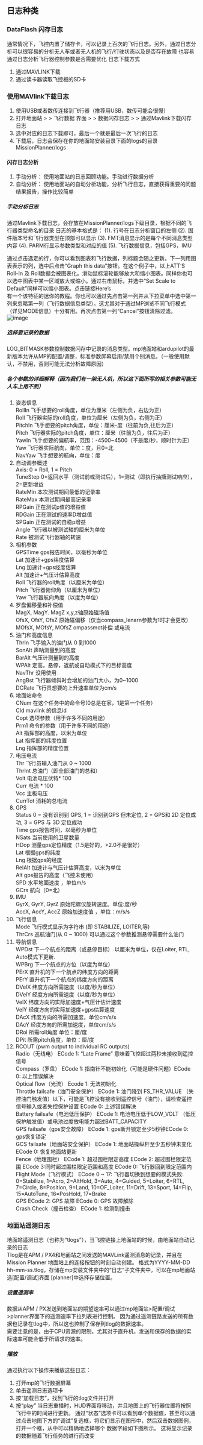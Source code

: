 ## 日志种类
### DataFlash 闪存日志
通常情况下，飞控内置了储存卡，可以记录上百次的飞行日志。另外，通过日志分析可以很容易的分析无人车或者无人机的飞行/行驶状态以及是否存在故障
也容易通过日志分析飞行器控制参数是否需要优化
日志下载方式
1. 通过MAVLINK下载
2. 通过读卡器读取飞控板的SD卡

### 使用MAVlink下载日志
1. 使用USB或者数传连接到飞行器（推荐用USB，数传可能会很慢）
2. 打开地面站 > > 飞行数据 界面 > > 数据闪存日志 > > 通过Mavlink下载闪存日志
3. 选中对应的日志下载即可，最后一个就是最后一次飞行的日志
4. 下载后，日志会保存在你的地面站安装目录下面的logs的目录 MissionPlanner/logs

#### 闪存日志分析
1. 手动分析： 使用地面站的日志回顾功能。手动进行数据分析
2. 自动分析： 使用地面站的自动分析功能，分析飞行日志，直接获得重要的问题结果报告，操作比较简单
##### 手动分析日志
通过Mavlink下载日志，会存放在MissionPlanner/logs下级目录，根据不同的飞行器类型命名的目录
日志的基本格式是：
(1). 行号在日志分析窗口的左侧
(2). 固件版本号和飞行器类型在顶部可以显示
(3). FMT消息显示的是每个不同消息类型内容
(4). PARM行显示参数类型和对应的值
(5). 飞行数据信息，包括GPS，IMU

通过点击选定的行，你可以看到图表和飞行数据，列标题会随之更新。下一列用图表表示的列，选中后点击“Graph this data”按钮。在这个例子中，以上ATT’S Roll-In 及 Roll数据会被图表化。滑动鼠标滚轮能够放大和缩小图表。同样你也可以选中图表中某一区域放大或缩小。通过右击鼠标，并选中“Set Scale to Default”同样可以缩小图表。点击链接Here’s  
有一个该特征的迷你的教程。你也可以通过先点击第一列并从下拉菜单中选中第一列来忽略第一列（飞行数据信息类型）。这尤其对于通过MP浏览不同飞行模式（详见MODE信息）十分有用。再次点击第一列“Cancel”按钮清除过滤。
![image](https://github.com/wzezhong/Rover/blob/master/images/log2.png)
##### 选择要记录的数据
LOG_BITMASK参数控制数据闪存中记录的消息类型。mp地面站和ardupilot的最新版本允许从MP的配置/调整，标准参数屏幕启用/禁用个别消息。（一般使用默认，不禁用，否则可能无法分析故障原因）  
##### 各个参数的详细解释（因为我们有一架无人机，所以这下面所写的相关参数可能无人车上用不到）  
1. 姿态信息  
RollIn	飞手想要的roll角度，单位为厘米（左侧为负，右边为正）  
Roll	飞行器实际的roll角度，单位为厘米（左侧为负，右侧为正）  
PitchIn	飞手想要的pitch角度，单位：厘米-度（往前为负,往后为正）  
Pitch	飞行器实际的pitch角度，单位：厘米（往前为负，往后为正）  
YawIn	飞手想要的偏航率，范围：-4500~4500（不是度/秒，顺时针为正）  
Yaw	飞行器实际航向，单位：度，且0=北  
NavYaw	飞手想要的航向，单位：度  
2. 自动调参概述  
Axis: 0 = Roll, 1 = Pitch  
TuneStep	0=返回水平（测试前或测试后），1=测试（即执行抽搐测试响应），2=更新增益  
RateMin	本次测试期间最低的记录率  
RateMax	本测试期间最高记录率  
RPGain	正在测试p值的增益值  
RDGain	正在测试的速率D增益值  
SPGain	正在测试的自稳p增益  
Angle	飞行器以被测试轴的厘米为单位  
Rate	被测试飞行器轴的转速  
3. 相机参数  
GPSTime	gps报告时间，以毫秒为单位  
Lat	加速计+gps纬度估算  
Lng	加速计+gps经度估算  
Alt	加速计+气压计估算高度  
Roll	飞行器的roll角度（以厘米为单位）  
Pitch	飞行器俯仰角（以厘米为单位）  
Yaw	飞行器航向角度（以度为单位）  
4. 罗盘偏移量和补偿值  
MagX, MagY. MagZ	x,y,z轴原始磁场值  
OfsX, OfsY, OfsZ	原始磁偏移（仅当compass_lenarn参数为1时才会更改）  
MOfsX, MOfsY, MOfsZ	ompassmot补偿 或电流  
5. 油门和高度信息  
ThrIn	飞手输入的油门从 0 到1000  
SonAlt	声呐测量到的高度  
BarAlt	气压计测量到的高度  
WPAlt	定高，悬停，返航或自动模式下的目标高度  
NavThr	没用使用  
AngBst	飞行器倾斜时会增加的油门大小，为0~1000  
DCRate	飞行员想要的上升速率单位为cm/s  
6. 地面站命令  
CNum	在这个任务中的命令号(0总是在家，1是第一个任务）  
CId	mavlink 的信息id  
Copt	选项参数（用于许多不同的用途）  
Prm1	命令的参数（用于许多不同的用途）  
Alt	指挥部的高度，以米为单位  
Lat	指挥部的纬度位置  
Lng	指挥部的精度位置  
7. 电压电流  
Thr	飞行员输入油门从 0 ~ 1000  
ThrInt	总油门（即全部油门的总和）  
Volt	电池电压伏特* 100  
Curr	电流 * 100  
Vcc	主板电压  
CurrTot	消耗的总电流  
8. GPS  
Status	0 = 没有识别到 GPS, 1 = 识别到GPS 但未定位, 2 = GPS和 2D 定位成功, 3 = GPS 与 3D 定位成功  
Time	gps报告时间，以毫秒为单位  
NSats	当前使用的卫星数量  
HDop	测量gps定位精度（1.5是好的，>2.0不是很好）  
Lat	根据gps的纬度  
Lng	根据gps的经度  
RelAlt	加速计与气压计估算高度，以米为单位  
Alt	gps报告的高度（飞控未使用）  
SPD	水平地面速度 ，单位m/s  
GCrs	航向（0=北）  
9. IMU  
GyrX, GyrY, GyrZ	原始陀螺仪旋转速度。单位:度/秒  
AccX, AccY, AccZ	原始加速度值 ，单位：m/s/s  
10. 飞行信息  
Mode	飞行模式显示为字符串 (即 STABILIZE, LOITER,等)  
ThrCrs	巡航油门(从 0 ~ 1000) 可以通过这个参数推测悬停需要什么油门  
11. 导航信息  
WPDst	下一个航点的距离（或悬停目标） 以厘米为单位，仅在Loiter, RTL, Auto模式下更新.  
WPBrg	下一个航点的方位（以度为单位）  
PErX	直升机的下一个航点的纬度方向的距离  
PErY	直升机下一个航点的纬度方向的距离  
DVelX	纬度方向所需速度（以度/秒为单位）  
DVelY	经度方向所需速度（以度/秒为单位）  
VelX	纬度方向的实际加速度+气压计估计速度  
VelY	经度方向的实际加速度+gps估算速度  
DAcX	纬度方向的所需加速度，单位cm/s/s  
DAcY	经度方向的所需加速度，单位cm/s/s  
DRol	所需roll角度 单位：厘/度  
DPit	所需pitch角度，单位：厘/度  
12. RCOUT (pwm output to individual RC outputs)  
Radio（无线电）	ECode 1: “Late Frame” 意味着飞控超过两秒未接收到遥控信号  
Compass（罗盘）	ECode 1: 指南针不能初始化（可能是硬件问题）ECode 0: 以上错误解决  
Optical flow（光流）	Ecode 1: 无法初始化  
Throttle failsafe（油门安全保护）	ECode 1: 油门降到 FS_THR_VALUE （失控油门触发值）以下，可能是飞控没有接收到遥控信号（油门），请检查遥控信号输入或者失控保护设置 ECode 0: 上述错误解决  
Battery failsafe（电池低压保护）	ECode 1: 电池电压低于LOW_VOLT （低压保护触发值）或电池过度放电能力超过BATT_CAPACITY  
GPS failsafe（gps安全故障）	ECode 1: gps断开锁定至少5秒钟ECode 0: gps恢复锁定  
GCS failsafe（地面站安全保护）	ECode 1: 地面站操纵杆至少五秒钟未变化ECode 0: 恢复地面站更新  
Fence（地理围栏）	ECode 1: 超过围栏限定高度 ECode 2: 超过围栏限定范围 ECode 3:同时超过围栏限定范围和高度 ECode 0: 飞行器回到限定范围内 
Flight Mode（飞行模式）	ECode 0 ~ 17: 飞行器切换到想要的模式失败: 0=Stabilize, 1=Acro, 2=AltHold, 3=Auto, 4=Guided, 5=Loiter, 6=RTL, 7=Circle, 8=Position, 9=Land, 10=OF_Loiter, 11=Drift, 13=Sport, 14=Flip, 15=AutoTune, 16=PosHold, 17=Brake    
GPS	ECode 2: GPS 故障 ECode 0: GPS 故障解除  
Crash Check（撞击检查）	ECode 1: 检测到撞击  

### 地面站遥测日志
地面站遥测日志（也称为“tlogs”），当飞控链接上地面站的时候，由地面站自动记录的日志  
Tlog是在APM / PX4和地面站之间发送的MAVLink遥测消息的记录，并且在Mission Planner 地面站上的连接按钮的时刻自动创建。 格式为YYYY-MM-DD hh-mm-ss.tlog，存储在mp安装文件夹中的“日志”子文件夹中，可以在mp地面站选[配置/调试]界面 [planner]中选择存储位置。  
##### 设置遥测率
数据从APM / PX发送到地面站的期望速率可以通过mp地面站>配置/调试>planner界面下的遥测速率下拉列表进行控制。 因为通过遥测链路发送的所有数据也记录在tlog中，所以这也控制了保存到tlog的数据速率。  
需要注意的是，由于CPU资源的限制，尤其对于直升机，发送和保存的数据的实际速率可能会低于所请求的速率。
##### 播放
通过执行以下操作来播放这些日志：
1. 打开mp的飞行数据屏幕
2. 单击遥测日志选项卡
3. 按“加载日志”，找到飞行的tlog文件并打开
4. 按“play”
当日志重播时，HUD界面将移动，并且地图上的飞行器位置将按照飞行中的时间进行更新。 通过“状态”选项卡可以看到单个数据值，甚至可以通过点击地图下方的“调试”复选框，将它们显示在图形中，然后双击数据图例，打开一个框，从中可以精确地选择哪个 数据字段如下图所示。 这将显示记录的数据随着飞行任务的进行而改变
